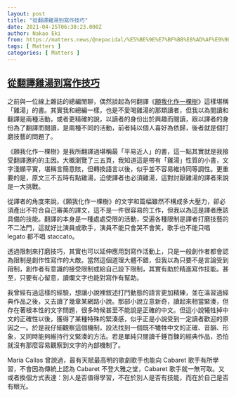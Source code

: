 ```yaml
---
layout: post
title: "從翻譯雞湯到寫作技巧"
date: 2021-04-25T06:38:23.000Z
author: Nakao Eki
from: https://matters.news/@nepacidal/%E5%BE%9E%E7%BF%BB%E8%AD%AF%E9%9B%9E%E6%B9%AF%E5%88%B0%E5%AF%AB%E4%BD%9C%E6%8A%80%E5%B7%A7-bafyreid2nirhclu4edqe5opdrrrzm433dwxaxwne42bjjut625xpvppzdm
tags: [ Matters ]
categories: [ Matters ]
---
```

<!--1619332703000-->
[從翻譯雞湯到寫作技巧](https://matters.news/@nepacidal/%E5%BE%9E%E7%BF%BB%E8%AD%AF%E9%9B%9E%E6%B9%AF%E5%88%B0%E5%AF%AB%E4%BD%9C%E6%8A%80%E5%B7%A7-bafyreid2nirhclu4edqe5opdrrrzm433dwxaxwne42bjjut625xpvppzdm)
------

<div>
<p>之前與一位線上雜誌的總編閒聊，偶然談起為何翻譯《<a href="https://search.books.com.tw/search/query/key/%E9%A1%98%E6%88%91%E5%8C%96%E4%BD%9C%E4%B8%80%E6%A3%B5%E6%A8%B9/cat/all/fclick/autocomp" target="_blank">願我化作一棵樹</a>》這樣堪稱「雞湯」的書。其實我和總編一樣，也是不愛喝雞湯的那類讀者，但我以為閱讀和翻譯是兩種活動，或者更精確的說，以讀者的身份出於興趣而閱讀，跟以譯者的身份為了翻譯而閱讀，是兩種不同的活動，前者純以個人喜好為依歸，後者就是個打磨技藝的問題了。</p><p>《願我化作一棵樹》是我所翻譯過堪稱最「平易近人」的書，這一點其實就是我接受翻譯邀約的主因。大概瀏覽了三五頁，我知道這是帶有「雞湯」性質的小書，文字淺顯平實，堪稱言簡意賅，但轉換語言以後，似乎並不容易維持同等調性。更重要的是，原文三不五時有點雞湯，迫使譯者也必須雞湯，這對討厭雞湯的譯者來說是一大挑戰。</p><p>從譯者的角度來說，《願我化作一棵樹》的文字和篇幅雖然不構成多大壓力，卻必須產出不符合自己審美的譯文，這不是一件很容易的工作，但我以為這是譯者應該具備的技能。翻譯的本身是一種處處受限的活動，受遍各種限制是譯者打磨技藝的不二法門，這就好比演員或歌手，演員不能只會哭不會笑，歌手也不能只唱 legato 都不唱 staccato。</p><p>透過限制來打磨技巧，其實也可以延伸應用到寫作活動上，只是一般創作者都會認為限制是創作性寫作的大敵。當然這個道理大體不錯，但我以為只要不是言論受到箝制，創作者有意識的接受限制或給自己設下限制，其實有助於精進寫作技能。甚至，只要有心留意，讀爛文字也能對寫作有幫助。</p><p>我曾經有過這樣的經驗，想讓小說裡敘述打鬥動態的語言更加精練，並在溫習過經典作品之後，又去讀了幾章某網路小說。那部小說立意新奇，讀起來相當緊湊，但存在著根本性的文字問題，很多時候甚至不能說是正確的中文。但這小說犧牲掉中文的正確性以後，獲得了某種特殊的緊湊感，似乎正是小說受到一定讀者歡迎的原因之一。於是我仔細觀察這個機制，設法找到一個既不犧牲中文的正確、音韻、形象，又同時能夠維持行文緊湊的方法。若是單純只閱讀千錘百鍊的經典作品，恐怕就沒有那麼容易觀察到文字的內部機制了。</p><p>Maria Callas 曾說過，最有天賦最高明的歌劇歌手也能向 Cabaret 歌手有所學習，不會因為傳統上認為 Cabaret 不登大雅之堂，Cabaret 歌手就一無可取。又或者換個方式表達：別人是否值得學習，不在於別人是否有技能，而在於自己是否有眼光。</p>
</div>
